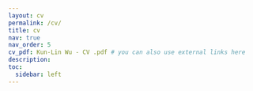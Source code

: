 ```yaml
---
layout: cv
permalink: /cv/
title: cv
nav: true
nav_order: 5
cv_pdf: Kun-Lin Wu - CV .pdf # you can also use external links here
description:
toc:
  sidebar: left
---
```

